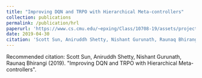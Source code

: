 ```yaml
---
title: "Improving DQN and TRPO with Hierarchical Meta-controllers"
collection: publications
permalink: /publication/hrl
paperurl: 'https://www.cs.cmu.edu/~epxing/Class/10708-19/assets/project/final-reports/project24.pdf'
date: 2019-04-30
citation: 'Scott Sun, Aniruddh Shetty, Nishant Gurunath, Raunaq Bhirangi (2019). "Improving DQN and TRPO with Hierarchical Meta-controllers".'
---
```


Recommended citation: Scott Sun, Aniruddh Shetty, Nishant Gurunath, Raunaq Bhirangi (2019). "Improving DQN and TRPO with Hierarchical Meta-controllers".
